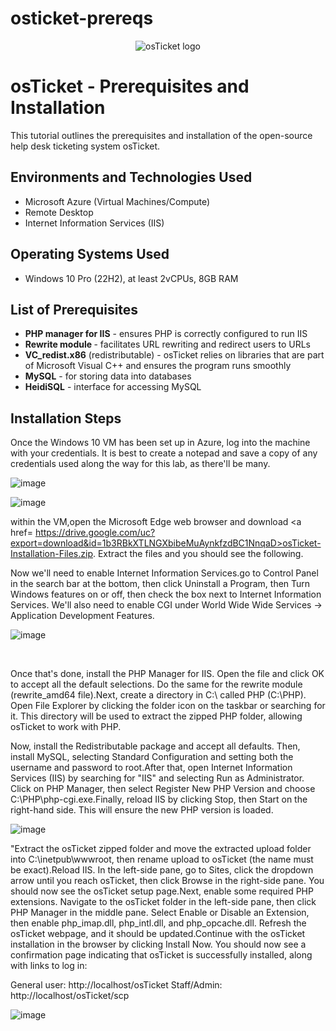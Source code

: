 # osticket-prereqs
<p align="center">
<img src="https://i.imgur.com/Clzj7Xs.png" alt="osTicket logo"/>
</p>

<h1>osTicket - Prerequisites and Installation</h1>
This tutorial outlines the prerequisites and installation of the open-source help desk ticketing system osTicket.<br />

<h2>Environments and Technologies Used</h2>

- Microsoft Azure (Virtual Machines/Compute)
- Remote Desktop
- Internet Information Services (IIS)

<h2>Operating Systems Used </h2>

- Windows 10 Pro (22H2), at least 2vCPUs, 8GB RAM

<h2>List of Prerequisites</h2>

- <b>PHP manager for IIS</b> - ensures PHP is correctly configured to run IIS
- <b>Rewrite module </b> - facilitates URL rewriting and redirect users to URLs
- <b>VC_redist.x86</b> (redistributable) - osTicket relies on libraries that are part of Microsoft Visual C++ and ensures the program runs smoothly
- <b>MySQL</b> - for storing data into databases
- <b>HeidiSQL</b> - interface for accessing MySQL 


<h2>Installation Steps</h2>

<p>
Once the Windows 10 VM has been set up in Azure, log into the machine with your credentials. It is best to create a notepad and save a copy of any credentials used along the way for this lab, as there'll be many.
</p>

![image](https://github.com/user-attachments/assets/0c1fea0b-8a1f-4bc5-9ddf-08577ff8522e)


![image](https://github.com/user-attachments/assets/727fedad-dccd-4bab-ba08-49bf9cd6f16a)

<p>

within the VM,open the Microsoft Edge web browser and download <a href= https://drive.google.com/uc?export=download&id=1b3RBkXTLNGXbibeMuAynkfzdBC1NnqaD>osTicket-Installation-Files.zip</a>. Extract the files and you should see the following.
</p>


<p>
Now we'll need to enable Internet Information Services.go to Control Panel in the search bar at the bottom, then click Uninstall a Program, then Turn Windows features on or off, then check the box next to Internet Information Services. We'll also need to enable CGI under World Wide Wide Services -> Application Development Features.
</p>

![image](https://github.com/user-attachments/assets/7cfe3069-0aa3-4083-a0f3-d886652394cd)

<br />

<p>
  Once that's done, install the PHP Manager for IIS. Open the file and click OK to accept all the default selections. Do the same for the rewrite module (rewrite_amd64 file).Next, create a directory in C:\ called PHP (C:\PHP). Open File Explorer by clicking the folder icon on the taskbar or searching for it. This directory will be used to extract the zipped PHP folder, allowing osTicket to work with PHP.
</p>
<p>
Now, install the Redistributable package and accept all defaults. Then, install MySQL, selecting Standard Configuration and setting both the username and password to root.After that, open Internet Information Services (IIS) by searching for "IIS" and selecting Run as Administrator. Click on PHP Manager, then select Register New PHP Version and choose C:\PHP\php-cgi.exe.Finally, reload IIS by clicking Stop, then Start on the right-hand side. This will ensure the new PHP version is loaded.
</p>

![image](https://github.com/user-attachments/assets/acf3b1ac-e9aa-4ff0-9494-44dd06b6e392)

<p>
  "Extract the osTicket zipped folder and move the extracted upload folder into C:\inetpub\wwwroot, then rename upload to osTicket (the name must be exact).Reload IIS. In the left-side pane, go to Sites, click the dropdown arrow until you reach osTicket, then click Browse in the right-side pane. You should now see the osTicket setup page.Next, enable some required PHP extensions. Navigate to the osTicket folder in the left-side pane, then click PHP Manager in the middle pane. Select Enable or Disable an Extension, then enable php_imap.dll, php_intl.dll, and php_opcache.dll. Refresh the osTicket webpage, and it should be updated.Continue with the osTicket installation in the browser by clicking Install Now. You should now see a confirmation page indicating that osTicket is successfully installed, along with links to log in:

General user: http://localhost/osTicket
Staff/Admin: http://localhost/osTicket/scp
</p>

![image](https://github.com/user-attachments/assets/5b9fd456-46b5-4e81-b4c8-46a202b3bde0)


<br />

<p>
</p>
<p>
</p>
<br />
